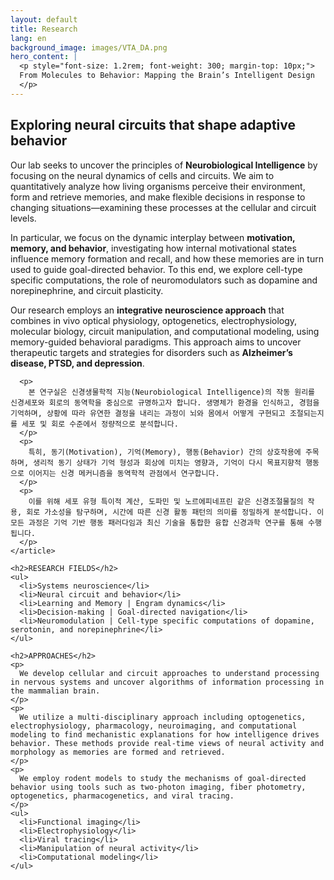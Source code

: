 ```yaml
---
layout: default
title: Research
lang: en
background_image: images/VTA_DA.png
hero_content: |
  <p style="font-size: 1.2rem; font-weight: 300; margin-top: 10px;">
  From Molecules to Behavior: Mapping the Brain’s Intelligent Design
  </p>
---
```


<section class="content-section">
  <div class="container">
    <article>
      <h2>Exploring neural circuits that shape adaptive behavior</h2>
      <p>
        Our lab seeks to uncover the principles of <strong>Neurobiological Intelligence</strong> by focusing on the neural dynamics of cells and circuits. We aim to quantitatively analyze how living organisms perceive their environment, form and retrieve memories, and make flexible decisions in response to changing situations—examining these processes at the cellular and circuit levels.
      </p>
      <p>
        In particular, we focus on the dynamic interplay between <strong>motivation, memory, and behavior</strong>, investigating how internal motivational states influence memory formation and recall, and how these memories are in turn used to guide goal-directed behavior. To this end, we explore cell-type specific computations, the role of neuromodulators such as dopamine and norepinephrine, and circuit plasticity.
      </p>
      <p>
        Our research employs an <strong>integrative neuroscience approach</strong> that combines in vivo optical physiology, optogenetics, electrophysiology, molecular biology, circuit manipulation, and computational modeling, using memory-guided behavioral paradigms. This approach aims to uncover therapeutic targets and strategies for disorders such as <strong>Alzheimer’s disease, PTSD, and depression</strong>.
      </p>

      <p>
        본 연구실은 신경생물학적 지능(Neurobiological Intelligence)의 작동 원리를 신경세포와 회로의 동역학을 중심으로 규명하고자 합니다. 생명체가 환경을 인식하고, 경험을 기억하며, 상황에 따라 유연한 결정을 내리는 과정이 뇌와 몸에서 어떻게 구현되고 조절되는지를 세포 및 회로 수준에서 정량적으로 분석합니다.
      </p>
      <p>
        특히, 동기(Motivation), 기억(Memory), 행동(Behavior) 간의 상호작용에 주목하며, 생리적 동기 상태가 기억 형성과 회상에 미치는 영향과, 기억이 다시 목표지향적 행동으로 이어지는 신경 메커니즘을 동역학적 관점에서 연구합니다.
      </p>
      <p>
        이를 위해 세포 유형 특이적 계산, 도파민 및 노르에피네프린 같은 신경조절물질의 작용, 회로 가소성을 탐구하며, 시간에 따른 신경 활동 패턴의 의미를 정밀하게 분석합니다. 이 모든 과정은 기억 기반 행동 패러다임과 최신 기술을 통합한 융합 신경과학 연구를 통해 수행됩니다.
      </p>
    </article>

    <h2>RESEARCH FIELDS</h2>
    <ul>
      <li>Systems neuroscience</li>
      <li>Neural circuit and behavior</li>
      <li>Learning and Memory | Engram dynamics</li>
      <li>Decision-making | Goal-directed navigation</li>
      <li>Neuromodulation | Cell-type specific computations of dopamine, serotonin, and norepinephrine</li>
    </ul>

    <h2>APPROACHES</h2>
    <p>
      We develop cellular and circuit approaches to understand processing in nervous systems and uncover algorithms of information processing in the mammalian brain.
    </p>
    <p>
      We utilize a multi-disciplinary approach including optogenetics, electrophysiology, pharmacology, neuroimaging, and computational modeling to find mechanistic explanations for how intelligence drives behavior. These methods provide real-time views of neural activity and morphology as memories are formed and retrieved.
    </p>
    <p>
      We employ rodent models to study the mechanisms of goal-directed behavior using tools such as two-photon imaging, fiber photometry, optogenetics, pharmacogenetics, and viral tracing.
    </p>
    <ul>
      <li>Functional imaging</li>
      <li>Electrophysiology</li>
      <li>Viral tracing</li>
      <li>Manipulation of neural activity</li>
      <li>Computational modeling</li>
    </ul>
  </div>
</section>
